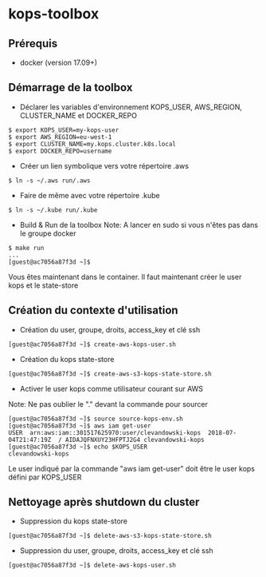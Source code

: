 # kops-toolbox

## Prérequis

* docker (version 17.09+)

## Démarrage de la toolbox

* Déclarer les variables d'environnement KOPS_USER, AWS_REGION, CLUSTER_NAME et DOCKER_REPO
```
$ export KOPS_USER=my-kops-user
$ export AWS_REGION=eu-west-1
$ export CLUSTER_NAME=my.kops.cluster.k8s.local
$ export DOCKER_REPO=username
```

* Créer un lien symbolique vers votre répertoire .aws
```
$ ln -s ~/.aws run/.aws
```

* Faire de même avec votre répertoire .kube
```
$ ln -s ~/.kube run/.kube
```

* Build & Run de la toolbox
Note: A lancer en sudo si vous n'êtes pas dans le groupe docker
```
$ make run
...
[guest@ac7056a87f3d ~]$
```

Vous êtes maintenant dans le container.
Il faut maintenant créer le user kops et le state-store

## Création du contexte d'utilisation

* Création du user, groupe, droits, access_key et clé ssh
```
[guest@ac7056a87f3d ~]$ create-aws-kops-user.sh
```

* Création du kops state-store
```
[guest@ac7056a87f3d ~]$ create-aws-s3-kops-state-store.sh
```

* Activer le user kops comme utilisateur courant sur AWS

Note: Ne pas oublier le "." devant la commande pour sourcer
```
[guest@ac7056a87f3d ~]$ source source-kops-env.sh
[guest@ac7056a87f3d ~]$ aws iam get-user
USER  arn:aws:iam::301517625970:user/clevandowski-kops  2018-07-04T21:47:19Z  / AIDAJQFNXUY23HFPTJ2G4 clevandowski-kops
[guest@ac7056a87f3d ~]$ echo $KOPS_USER 
clevandowski-kops
```
Le user indiqué par la commande "aws iam get-user" doit être le user kops défini par KOPS_USER

## Nettoyage après shutdown du cluster

* Suppression du kops state-store
```
[guest@ac7056a87f3d ~]$ delete-aws-s3-kops-state-store.sh
```

* Suppression du user, groupe, droits, access_key et clé ssh
```
[guest@ac7056a87f3d ~]$ delete-aws-kops-user.sh
```

